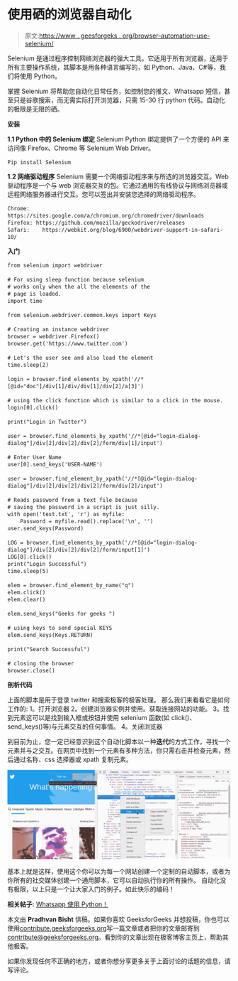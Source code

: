 # 使用硒的浏览器自动化

> 原文:[https://www . geesforgeks . org/browser-automation-use-selenium/](https://www.geeksforgeeks.org/browser-automation-using-selenium/)

Selenium 是通过程序控制网络浏览器的强大工具。它适用于所有浏览器，适用于所有主要操作系统，其脚本是用各种语言编写的，如 Python、Java、C#等，我们将使用 Python。

掌握 Selenium 将帮助您自动化日常任务，如控制您的推文、Whatsapp 短信，甚至只是谷歌搜索，而无需实际打开浏览器，只需 15-30 行 python 代码。自动化的极限是无限的硒。

**安装**

**1.1 Python 中的 Selenium 绑定**
Selenium Python 绑定提供了一个方便的 API 来访问像 Firefox、Chrome 等 Selenium Web Driver。

```
Pip install Selenium 

```

**1.2 网络驱动程序**
Selenium 需要一个网络驱动程序来与所选的浏览器交互。Web 驱动程序是一个与 web 浏览器交互的包。它通过通用的有线协议与网络浏览器或远程网络服务器进行交互。您可以签出并安装您选择的网络驱动程序。

```
Chrome:    https://sites.google.com/a/chromium.org/chromedriver/downloads
Firefox: https://github.com/mozilla/geckodriver/releases
Safari:    https://webkit.org/blog/6900/webdriver-support-in-safari-10/

```

**入门**

```
from selenium import webdriver     

# For using sleep function because selenium 
# works only when the all the elements of the 
# page is loaded.
import time 

from selenium.webdriver.common.keys import Keys 

# Creating an instance webdriver
browser = webdriver.Firefox() 
browser.get('https://www.twitter.com')

# Let's the user see and also load the element 
time.sleep(2)

login = browser.find_elements_by_xpath('//*[@id="doc"]/div[1]/div/div[1]/div[2]/a[3]')

# using the click function which is similar to a click in the mouse.
login[0].click()

print("Login in Twitter")

user = browser.find_elements_by_xpath('//*[@id="login-dialog-dialog"]/div[2]/div[2]/div[2]/form/div[1]/input')

# Enter User Name
user[0].send_keys('USER-NAME')

user = browser.find_element_by_xpath('//*[@id="login-dialog-dialog"]/div[2]/div[2]/div[2]/form/div[2]/input')

# Reads password from a text file because
# saving the password in a script is just silly.
with open('test.txt', 'r') as myfile:  
    Password = myfile.read().replace('\n', '')
user.send_keys(Password)

LOG = browser.find_elements_by_xpath('//*[@id="login-dialog-dialog"]/div[2]/div[2]/div[2]/form/input[1]')
LOG[0].click()
print("Login Successful")
time.sleep(5)

elem = browser.find_element_by_name("q")
elem.click()
elem.clear()

elem.send_keys("Geeks for geeks ")

# using keys to send special KEYS 
elem.send_keys(Keys.RETURN) 

print("Search Successful")

# closing the browser
browser.close() 
```

**剖析代码**

上面的脚本是用于登录 twitter 和搜索极客的极客处理。
那么我们来看看它是如何工作的:
1。打开浏览器
2。创建浏览器实例并使用。获取连接网站的功能。
3。找到元素这可以是找到输入框或按钮并使用 selenium 函数(如 click()、send_keys()等)与元素交互的任何事情。
4。关闭浏览器

到目前为止，您一定已经意识到这个自动化脚本以一种**迭代**的方式工作，寻找一个元素并与之交互。在网页中找到一个元素有多种方法，你只需右击并检查元素，然后通过名称、css 选择器或 xpath 复制元素。

[![Screenshot_20170419_203546](img/857a561ec2542b963fdc1a129c2aad02.png)](https://media.geeksforgeeks.org/wp-content/uploads/Screenshot_20170419_203546.png)

基本上就是这样，使用这个你可以为每一个网站创建一个定制的自动脚本，或者为你所有的社交媒体创建一个通用脚本，它可以自动执行你的所有操作。
自动化没有极限，以上只是一个让大家入门的例子。如此快乐的编码！

**相关帖子:**
[Whatsapp 使用 Python！](https://www.geeksforgeeks.org/whatsapp-using-python/)

本文由 **Pradhvan Bisht** 供稿。如果你喜欢 GeeksforGeeks 并想投稿，你也可以使用[contribute.geeksforgeeks.org](http://www.contribute.geeksforgeeks.org)写一篇文章或者把你的文章邮寄到 contribute@geeksforgeeks.org。看到你的文章出现在极客博客主页上，帮助其他极客。

如果你发现任何不正确的地方，或者你想分享更多关于上面讨论的话题的信息，请写评论。